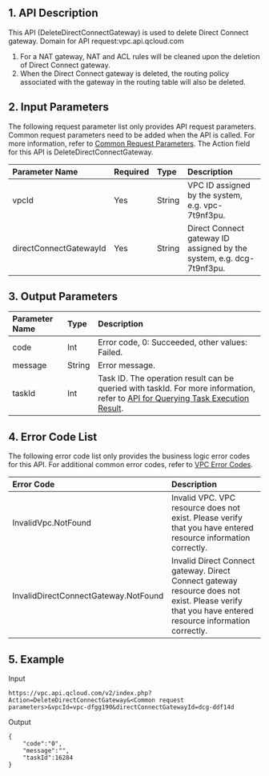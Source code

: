 ## 1. API Description

This API (DeleteDirectConnectGateway) is used to delete Direct Connect gateway.
Domain for API request:vpc.api.qcloud.com

1) For a NAT gateway, NAT and ACL rules will be cleaned upon the deletion of Direct Connect gateway.
2) When the Direct Connect gateway is deleted, the routing policy associated with the gateway in the routing table will also be deleted.

## 2. Input Parameters

The following request parameter list only provides API request parameters. Common request parameters need to be added when the API is called. For more information, refer to [Common Request Parameters](https://intl.cloud.tencent.com/doc/api/372/4153). The Action field for this API is DeleteDirectConnectGateway.

| Parameter Name         | Required | Type   | Description                                                  |
| :--------------------- | :------- | :----- | :----------------------------------------------------------- |
| vpcId                  | Yes      | String | VPC ID assigned by the system, e.g. vpc-7t9nf3pu.            |
| directConnectGatewayId | Yes      | String | Direct Connect gateway ID assigned by the system, e.g. dcg-7t9nf3pu. |

## 3. Output Parameters

| Parameter Name | Type   | Description                                                  |
| :------------- | :----- | :----------------------------------------------------------- |
| code           | Int    | Error code, 0: Succeeded, other values: Failed.              |
| message        | String | Error message.                                               |
| taskId         | Int    | Task ID. The operation result can be queried with taskId. For more information, refer to [API for Querying Task Execution Result](https://intl.cloud.tencent.com/document/api/215/5094). |

## 4. Error Code List

The following error code list only provides the business logic error codes for this API. For additional common error codes, refer to [VPC Error Codes](https://intl.cloud.tencent.com/doc/api/245/4924).

| Error Code                           | Description                                                  |
| :----------------------------------- | :----------------------------------------------------------- |
| InvalidVpc.NotFound                  | Invalid VPC. VPC resource does not exist. Please verify that you have entered resource information correctly. |
| InvalidDirectConnectGateway.NotFound | Invalid Direct Connect gateway. Direct Connect gateway resource does not exist. Please verify that you have entered resource information correctly. |

## 5. Example

Input



```
https://vpc.api.qcloud.com/v2/index.php?Action=DeleteDirectConnectGateway&<Common request parameters>&vpcId=vpc-dfgg190&directConnectGatewayId=dcg-ddf14d
```


Output

```
{
    "code":"0",
    "message":"",
    "taskId":16284
}
```


  